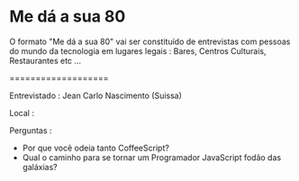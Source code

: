 # Me dá a sua 80

O formato "Me dá a sua 80" vai ser constituído de entrevistas com pessoas do mundo
da tecnologia em lugares legais : Bares, Centros Culturais, Restaurantes etc ... 

===================

Entrevistado : Jean Carlo Nascimento (Suissa)

Local : 

Perguntas : 

- Por que você odeia tanto CoffeeScript?
- Qual o caminho para se tornar um Programador JavaScript fodão das galáxias?
